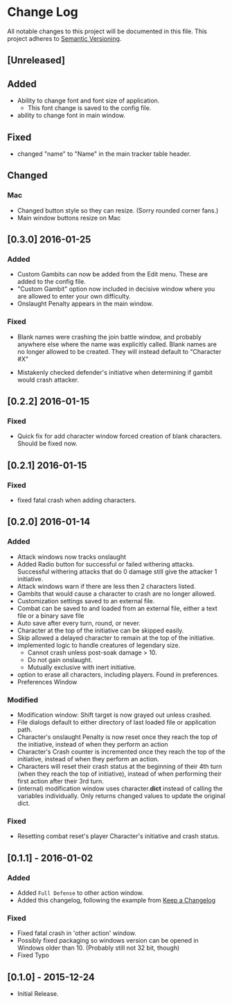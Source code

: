 # Change Log
All notable changes to this project will be documented in this file.
This project adheres to [Semantic Versioning](http://semver.org/).

## [Unreleased]
## Added
- Ability to change font and font size of application. 
  - This font change is saved to the config file. 
- ability to change font in main window.

## Fixed
- changed "name" to "Name" in the main tracker table header.

## Changed
### Mac
- Changed button style so they can resize. (Sorry rounded corner fans.)
- Main window buttons resize on Mac

## [0.3.0] 2016-01-25
### Added
- Custom Gambits can now be added from the Edit menu. These are added to the config file.
-  "Custom Gambit" option now included in decisive window where you are allowed to enter your own difficulty.
- Onslaught Penalty appears in the main window.

### Fixed
- Blank names were crashing the join battle window, and probably anywhere else where the
    name was explicitly called. Blank names are no longer allowed to be created. They
    will instead default to "Character #X"

- Mistakenly checked defender's initiative when determining if gambit would crash attacker.

## [0.2.2] 2016-01-15
### Fixed
- Quick fix for add character window forced creation of blank characters. Should be fixed now.

## [0.2.1] 2016-01-15
### Fixed
- fixed fatal crash when adding characters.

## [0.2.0] 2016-01-14
### Added
- Attack windows now tracks onslaught
- Added Radio button for successful or failed withering attacks. Successful withering attacks that do 0 damage still give the attacker 1 initiative.
- Attack windows warn if there are less then 2 characters listed.
- Gambits that would cause a character to crash are no longer allowed.
- Customization settings saved to an external file.
- Combat can be saved to and loaded from an external file, either a text file or a binary save file
- Auto save after every turn, round, or never.
- Character at the top of the initiative can be skipped easily.
- Skip allowed a delayed character to remain at the top of the initiative.
- implemented logic to handle creatures of legendary size.
  - Cannot crash unless post-soak damage > 10.
  - Do not gain onslaught.
  - Mutually exclusive with inert initiative.
- option to erase all characters, including players. Found in preferences.
- Preferences Window

### Modified
- Modification window: Shift target is now grayed out unless crashed.
- File dialogs default to either directory of last loaded file or application path.
- Character's onslaught Penalty is now reset once they reach the top of the initiative, instead of when
  	they perform an action
- Character's Crash counter is incremented once they reach the top of the initiative, instead of when they perform an action.
- Characters will reset their crash status at the beginning of their 4th turn (when they reach the top of 	initiative), instead of when performing their first action after their 3rd turn.
- (internal) modification window uses character.__dict__ instead of calling the variables individually. Only returns changed values to update the original dict.
### Fixed
-   Resetting combat reset's player Character's initiative and crash status.


## [0.1.1] - 2016-01-02
### Added
- Added `Full Defense` to other action window.
- Added this changelog, following the example from  [Keep a Changelog](http://keepachangelog.com/)
### Fixed
- Fixed fatal crash in 'other action' window.
- Possibly fixed packaging so windows version can be opened in Windows older than 10. (Probably still not
   32 bit, though)
- Fixed Typo
## [0.1.0] - 2015-12-24
  * Initial Release.
